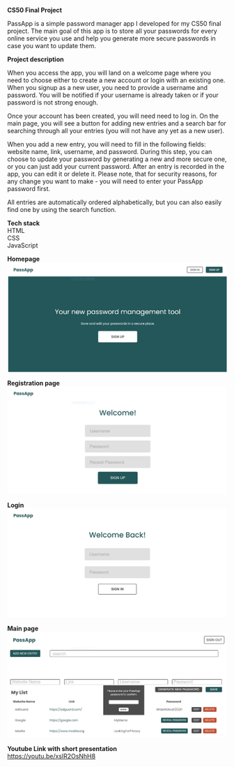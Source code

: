 **CS50 Final Project**

PassApp is a simple password manager app I developed for my CS50 final project. The main goal of this app is to store all your passwords for every online service you use and help you generate more secure passwords in case you want to update them.

**Project description**

When you access the app, you will land on a welcome page where you need to choose either to create a new account or login with an existing one. When you signup as a new user, you need to provide a username and password. You will be notified if your username is already taken or if your password is not strong enough. 

Once your account has been created, you will need need to log in. On the main page, you will see a button for adding new entries and a search bar for searching through all your entries (you will not have any yet as a new user). 

When you add a new entry, you will need to fill in the following fields: website name, link, username, and password. During this step, you can choose to update your password by generating a new and more secure one, or you can just add your current password. After an entry is recorded in the app, you can edit it or delete it. Please note, that for security reasons, for any change you want to make - you will need to enter your PassApp password first. 

All entries are automatically ordered alphabetically, but you can also easily find one by using the search function. 

**Tech stack**
</br>
HTML</br>
CSS</br>
JavaScript</br>


**Homepage**
</br>
![picture with the homepage of the app](/Images/Welcom.png?raw=true)

**Registration page**
</br>
![picture with the registration page](/Images/Register.png?raw=true)

**Login**
</br>
![picture with the registration page](/Images/LogIn.png?raw=true)

**Main page**
</br>
![picture with the registration page](/Images/app.png?raw=true)

**Youtube Link with short presentation**
</br>https://youtu.be/xslR2OsNhH8
